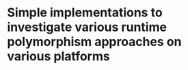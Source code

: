 # Simple implementations to investigate various runtime polymorphism approaches on various platforms

